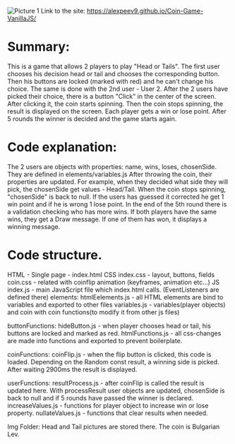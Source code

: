 ![Picture 1](https://media1.tenor.com/images/acbbb3e80901dacf702a58f37784a2a3/tenor.gif)
Link to the site: https://alexpeev9.github.io/Coin-Game-VanillaJS/
# Summary:
This is a game that allows 2 players to play "Head or Tails". The first user chooses his decision head or tail and chooses the corresponding button. Then his buttons are locked (marked with red) and he can't change his choice. The same is done with the 2nd user - User 2. After the 2 users have picked their choice, there is a button "Click" in the center of the screen. After clicking it, the coin starts spinning. Then the coin stops spinning, the result is displayed on the screen.
Each player gets a win or lose point. After 5 rounds the winner is decided and the game starts again.

# Code explanation:
The 2 users are objects with properties: name, wins, loses,  chosenSide. They are defined in elements/variables.js
After throwing the coin, their properties are updated. For example, when they decided what side they will pick, the chosenSide get values - Head/Tail.
When the coin stops spinning, "chosenSide" is back to null. If the users has guessed it corrected he get 1 win point and if he is wrong 1 lose point.
In the end of the 5th round there is a validation checking who has more wins. If both players have the same wins, they get a Draw message. If one of them has won, it displays a winning message.

# Code structure.
HTML - Single page - index.html
CSS
index.css - layout, buttons, fields
coin.css - related with coinflip animation (keyframes, animation etc...)
JS
index.js - main JavaScript file which index.html calls. (EventListeners are defined there)
elements:
htmlEelements.js - all HTML elements are bind to variables and exported to other files
variables.js - variables(player objects) and coin with coin functions(to modify it from other js files)

buttonFunctions:
hideButton.js - when player chooses head or tail, his buttons are locked and marked as red.
htmlFunctions.js - all css-changes are made into functions and exported to prevent boilerplate.

coinFunctions:
coinFlip.js - when the flip button is clicked, this code is loaded. Depending on the Random const result, a winning side is picked. After waiting 2900ms the result is displayed.

userFunctions:
resultProcess.js - after coinFlip is called the result is updated here. With processResult user objects are updated, chosenSide is back to null and if 5 rounds have passed the winner is declared.
increaseValues.js -  functions for player object to increase win or lose property.
nullateValues.js - functions that clear results when needed.

Img Folder: Head and Tail pictures are stored there. The coin is Bulgarian Lev.